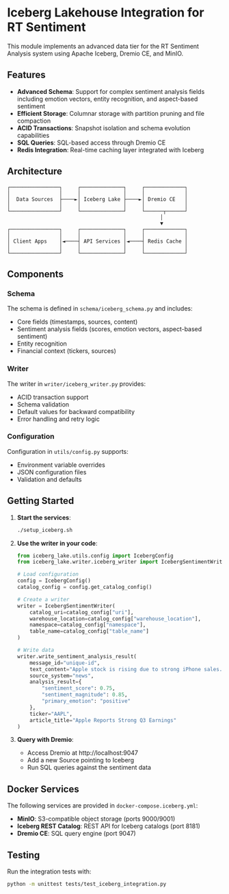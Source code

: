 # Iceberg Lakehouse Integration for RT Sentiment

This module implements an advanced data tier for the RT Sentiment Analysis system using Apache Iceberg, Dremio CE, and MinIO.

## Features

- **Advanced Schema**: Support for complex sentiment analysis fields including emotion vectors, entity recognition, and aspect-based sentiment
- **Efficient Storage**: Columnar storage with partition pruning and file compaction
- **ACID Transactions**: Snapshot isolation and schema evolution capabilities
- **SQL Queries**: SQL-based access through Dremio CE
- **Redis Integration**: Real-time caching layer integrated with Iceberg

## Architecture

```
┌────────────────┐     ┌──────────────┐     ┌─────────────┐
│                │     │              │     │             │
│  Data Sources  ├────►│ Iceberg Lake ├────►│ Dremio CE   │
│                │     │              │     │             │
└────────────────┘     └──────────────┘     └──────┬──────┘
                                                  │
                                                  ▼
┌────────────────┐     ┌──────────────┐     ┌─────────────┐
│                │     │              │     │             │
│ Client Apps    │◄────┤ API Services │◄────┤ Redis Cache │
│                │     │              │     │             │
└────────────────┘     └──────────────┘     └─────────────┘
```

## Components

### Schema

The schema is defined in `schema/iceberg_schema.py` and includes:

- Core fields (timestamps, sources, content)
- Sentiment analysis fields (scores, emotion vectors, aspect-based sentiment)
- Entity recognition
- Financial context (tickers, sources)

### Writer

The writer in `writer/iceberg_writer.py` provides:

- ACID transaction support
- Schema validation
- Default values for backward compatibility
- Error handling and retry logic

### Configuration

Configuration in `utils/config.py` supports:

- Environment variable overrides
- JSON configuration files
- Validation and defaults

## Getting Started

1. **Start the services**:
   ```bash
   ./setup_iceberg.sh
   ```

2. **Use the writer in your code**:
   ```python
   from iceberg_lake.utils.config import IcebergConfig
   from iceberg_lake.writer.iceberg_writer import IcebergSentimentWriter

   # Load configuration
   config = IcebergConfig()
   catalog_config = config.get_catalog_config()

   # Create a writer
   writer = IcebergSentimentWriter(
       catalog_uri=catalog_config["uri"],
       warehouse_location=catalog_config["warehouse_location"],
       namespace=catalog_config["namespace"],
       table_name=catalog_config["table_name"]
   )

   # Write data
   writer.write_sentiment_analysis_result(
       message_id="unique-id",
       text_content="Apple stock is rising due to strong iPhone sales.",
       source_system="news",
       analysis_result={
           "sentiment_score": 0.75,
           "sentiment_magnitude": 0.85,
           "primary_emotion": "positive"
       },
       ticker="AAPL",
       article_title="Apple Reports Strong Q3 Earnings"
   )
   ```

3. **Query with Dremio**:
   - Access Dremio at http://localhost:9047
   - Add a new Source pointing to Iceberg
   - Run SQL queries against the sentiment data

## Docker Services

The following services are provided in `docker-compose.iceberg.yml`:

- **MinIO**: S3-compatible object storage (ports 9000/9001)
- **Iceberg REST Catalog**: REST API for Iceberg catalogs (port 8181)
- **Dremio CE**: SQL query engine (port 9047)

## Testing

Run the integration tests with:

```bash
python -m unittest tests/test_iceberg_integration.py
```